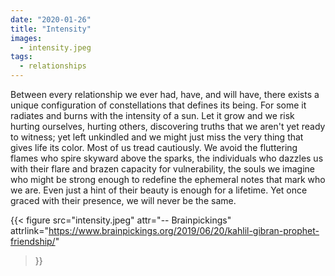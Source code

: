 ```yaml
---
date: "2020-01-26"
title: "Intensity"
images:
  - intensity.jpeg
tags:
  - relationships
---
```


Between every relationship we ever had, have, and will have, there exists a unique configuration of constellations that defines its being. For some it radiates and burns with the intensity of a sun. Let it grow and we risk hurting ourselves, hurting others, discovering truths that we aren't yet ready to witness; yet left unkindled and we might just miss the very thing that gives life its color. Most of us tread cautiously. We avoid the fluttering flames who spire skyward above the sparks, the individuals who dazzles us with their flare and brazen capacity for vulnerability, the souls we imagine who might be strong enough to redefine the ephemeral notes that mark who we are. Even just a hint of their beauty is enough for a lifetime. Yet once graced with their presence, we will never be the same.

{{< figure src="intensity.jpeg" attr="-- Brainpickings" attrlink="https://www.brainpickings.org/2019/06/20/kahlil-gibran-prophet-friendship/"
>}}